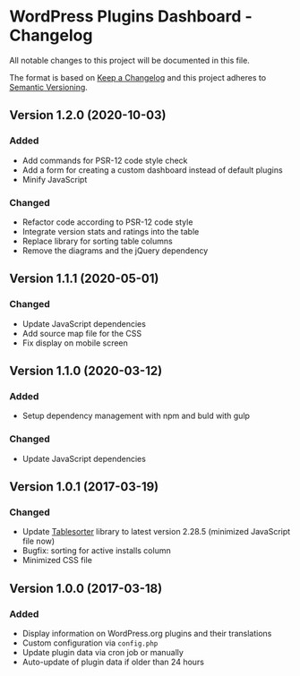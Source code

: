 # WordPress Plugins Dashboard - Changelog

All notable changes to this project will be documented in this file.

The format is based on [Keep a Changelog](https://keepachangelog.com/en/1.0.0/)
and this project adheres to [Semantic Versioning](https://semver.org/spec/v2.0.0.html).


## Version 1.2.0 (2020-10-03)

### Added
- Add commands for PSR-12 code style check
- Add a form for creating a custom dashboard instead of default plugins
- Minify JavaScript

### Changed
- Refactor code according to PSR-12 code style
- Integrate version stats and ratings into the table
- Replace library for sorting table columns
- Remove the diagrams and the jQuery dependency


## Version 1.1.1 (2020-05-01)

### Changed
- Update JavaScript dependencies
- Add source map file for the CSS
- Fix display on mobile screen


## Version 1.1.0 (2020-03-12)

### Added
- Setup dependency management with npm and buld with gulp

### Changed
- Update JavaScript dependencies


## Version 1.0.1 (2017-03-19)

### Changed
* Update [Tablesorter](https://github.com/Mottie/tablesorter) library to latest version 2.28.5 (minimized JavaScript file now)
* Bugfix: sorting for active installs column
* Minimized CSS file


## Version 1.0.0 (2017-03-18)

### Added
* Display information on WordPress.org plugins and their translations
* Custom configuration via `config.php`
* Update plugin data via cron job or manually
* Auto-update of plugin data if older than 24 hours
